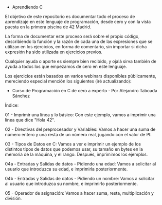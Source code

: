 - Aprendiendo C

El objetivo de este repositorio es documentar todo el proceso de aprendizaje en este lenguaje de programación, desde cero y con la vista puesta en la primera piscina de 42 Madrid.

La forma de documentar este proceso será sobre el propio código, describiendo la función y la razón de cada una de las expresiones que se utilizan en los ejercicios, en forma de comentario, sin importar si dicha expresión ha sido utilizada en ejercicios previos.

Cualquier ayuda o aporte es siempre bien recibido, y ojalá sirva también de ayuda a todos los que empezamos de cero en este lenguaje.

Los ejercicios están basados en varios webinars disponibles públicamente, mereciendo especial mención los siguientes (iré actualizando):

  - Curso de Programación en C de cero a experto - Por Alejandro Taboada Sánchez


Índice:

01 - Imprimir una línea y lo básico: 
Con este ejemplo, vamos a imprimir una línea que dice "Hola 42".

02 - Directivas del preprocesador y Variables: Vamos a hacer una suma de número entero y una resta de un número real, jugando con el valor de PI.

03 - Tipos de Datos en C: Vamos a ver e imprimir un ejemplo de los distintos tipos de datos que podemos usar, su tamaño en bytes en la memoria de la máquina, y el rango. Después, imprimimos los ejemplos.

04a - Entradas y Salidas de datos - Pidiendo una edad: Vamos a solicitar al usuario que introduzca su edad, e imprimirla posteriormente.

04b - Entradas y Salidas de datos - Pidiendo un nombre: Vamos a solicitar al usuario que introduzca su nombre, e imprimirlo posteriormente.

05 - Operador de asignación: Vamos a hacer suma, resta, multiplicación y división.
